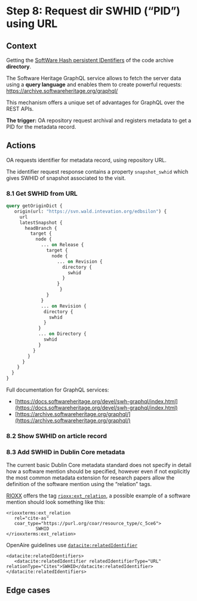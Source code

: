# Step 8: Request dir SWHID (“PID”) using URL

## Context

Getting the [SoftWare Hash persistent IDentifiers](https://www.swhid.org/) of the code archive **directory**.

The Software Heritage GraphQL service allows to fetch the server data using a **query language** and enables them to create powerful requests:  https://archive.softwareheritage.org/graphql/

This mechanism offers a unique set of advantages for GraphQL over the REST APIs.

**The trigger:** OA repository request archival and registers metadata to get a PID for the metadata record.

## Actions

OA requests identifier for metadata record, using repository URL.

The identifier request response contains a property `snapshot_swhid` which gives SWHID of snapshot associated to the visit.

### 8.1 Get SWHID from URL

```graphql
query getOriginDict {
   origin(url: "https://svn.wald.intevation.org/edbsilon") {
     url
     latestSnapshot {
       headBranch {
         target {
           node {
             ... on Release {
               target {
                 node {
                   ... on Revision {
                     directory {
                       swhid
                     }
                   }
            	    }
               }
             }
             ... on Revision {
              directory {
                swhid
              }
            }
            ... on Directory {
              swhid
            }
          }
        }
      }
    }
  }
}
```

Full documentation for GraphQL services:
    
* [https://docs.softwareheritage.org/devel/swh-graphql/index.html](https://docs.softwareheritage.org/devel/swh-graphql/index.html)
* [https://archive.softwareheritage.org/graphql/](https://archive.softwareheritage.org/graphql/) 

### 8.2 Show SWHID on article record

### 8.3 Add SWHID in Dublin Core metadata 

The current basic Dublin Core metadata standard does not specify in detail how a software mention should be specified, however even if not explicitly the most common metadata extension for research papers allow the definition of the software mention using the “relation” tags.

[RIOXX](https://rioxx.net/profiles/) offers the tag [`rioxx:ext_relation`](https://rioxx.net/profiles/#rioxxterms:ext_relation), a possible example of a software mention should look something like this:

```
<rioxxterms:ext_relation 
   rel="cite-as"            
   coar_type="https://purl.org/coar/resource_type/c_5ce6">
           SWHID
</rioxxterms:ext_relation>
```

OpenAire guidelines use [`datacite:relatedIdentifier`](https://openaire-guidelines-for-literature-repository-managers.readthedocs.io/en/v4.0.0/field_relatedidentifier.html#dci-relatedidentifier)

```
<datacite:relatedIdentifiers>
   <datacite:relatedIdentifier relatedIdentifierType="URL" relationType="Cites">SWHID</datacite:relatedIdentifier>
</datacite:relatedIdentifiers>
```

## Edge cases
